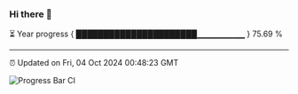 ### Hi there 👋

⏳ Year progress { ██████████████████████▁▁▁▁▁▁▁▁ } 75.69 %

---

⏰ Updated on Fri, 04 Oct 2024 00:48:23 GMT

![Progress Bar CI](https://github.com/Shyam-Makwana/GitHub-Actions-Demo/workflows/Progress%20Bar%20CI/badge.svg)
